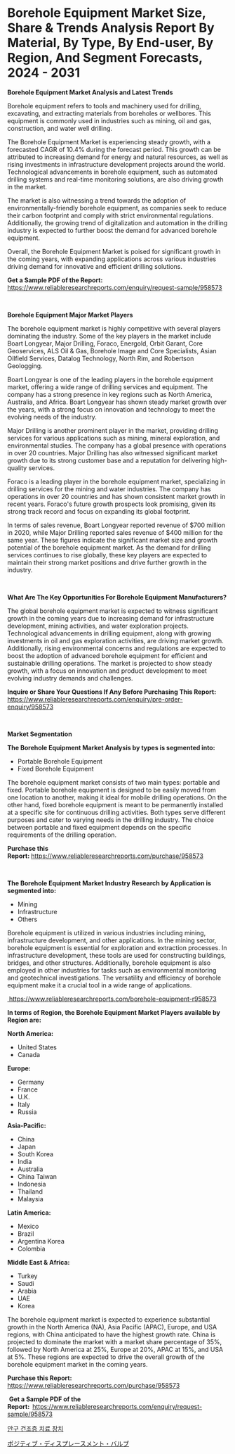 <p><h1>Borehole Equipment Market Size, Share & Trends Analysis Report By Material, By Type, By End-user, By Region, And Segment Forecasts, 2024 - 2031</h1></p><p><strong>Borehole Equipment Market Analysis and Latest Trends</strong></p>
<p><p>Borehole equipment refers to tools and machinery used for drilling, excavating, and extracting materials from boreholes or wellbores. This equipment is commonly used in industries such as mining, oil and gas, construction, and water well drilling.</p><p>The Borehole Equipment Market is experiencing steady growth, with a forecasted CAGR of 10.4% during the forecast period. This growth can be attributed to increasing demand for energy and natural resources, as well as rising investments in infrastructure development projects around the world. Technological advancements in borehole equipment, such as automated drilling systems and real-time monitoring solutions, are also driving growth in the market.</p><p>The market is also witnessing a trend towards the adoption of environmentally-friendly borehole equipment, as companies seek to reduce their carbon footprint and comply with strict environmental regulations. Additionally, the growing trend of digitalization and automation in the drilling industry is expected to further boost the demand for advanced borehole equipment.</p><p>Overall, the Borehole Equipment Market is poised for significant growth in the coming years, with expanding applications across various industries driving demand for innovative and efficient drilling solutions.</p></p>
<p><strong>Get a Sample PDF of the Report:&nbsp;</strong> <a href="https://www.reliableresearchreports.com/enquiry/request-sample/958573">https://www.reliableresearchreports.com/enquiry/request-sample/958573</a></p>
<p>&nbsp;</p>
<p><strong>Borehole Equipment Major Market Players</strong></p>
<p><p>The borehole equipment market is highly competitive with several players dominating the industry. Some of the key players in the market include Boart Longyear, Major Drilling, Foraco, Energold, Orbit Garant, Core Geoservices, ALS Oil & Gas, Borehole Image and Core Specialists, Asian Oilfield Services, Datalog Technology, North Rim, and Robertson Geologging.</p><p>Boart Longyear is one of the leading players in the borehole equipment market, offering a wide range of drilling services and equipment. The company has a strong presence in key regions such as North America, Australia, and Africa. Boart Longyear has shown steady market growth over the years, with a strong focus on innovation and technology to meet the evolving needs of the industry.</p><p>Major Drilling is another prominent player in the market, providing drilling services for various applications such as mining, mineral exploration, and environmental studies. The company has a global presence with operations in over 20 countries. Major Drilling has also witnessed significant market growth due to its strong customer base and a reputation for delivering high-quality services.</p><p>Foraco is a leading player in the borehole equipment market, specializing in drilling services for the mining and water industries. The company has operations in over 20 countries and has shown consistent market growth in recent years. Foraco's future growth prospects look promising, given its strong track record and focus on expanding its global footprint.</p><p>In terms of sales revenue, Boart Longyear reported revenue of $700 million in 2020, while Major Drilling reported sales revenue of $400 million for the same year. These figures indicate the significant market size and growth potential of the borehole equipment market. As the demand for drilling services continues to rise globally, these key players are expected to maintain their strong market positions and drive further growth in the industry.</p></p>
<p>&nbsp;</p>
<p><strong>What Are The Key Opportunities For Borehole Equipment Manufacturers?</strong></p>
<p><p>The global borehole equipment market is expected to witness significant growth in the coming years due to increasing demand for infrastructure development, mining activities, and water exploration projects. Technological advancements in drilling equipment, along with growing investments in oil and gas exploration activities, are driving market growth. Additionally, rising environmental concerns and regulations are expected to boost the adoption of advanced borehole equipment for efficient and sustainable drilling operations. The market is projected to show steady growth, with a focus on innovation and product development to meet evolving industry demands and challenges.</p></p>
<p><strong>Inquire or Share Your Questions If Any Before Purchasing This Report:</strong> <a href="https://www.reliableresearchreports.com/enquiry/pre-order-enquiry/958573">https://www.reliableresearchreports.com/enquiry/pre-order-enquiry/958573</a></p>
<p>&nbsp;</p>
<p><strong>Market Segmentation</strong></p>
<p><strong>The Borehole Equipment Market Analysis by types is segmented into:</strong></p>
<p><ul><li>Portable Borehole Equipment</li><li>Fixed Borehole Equipment</li></ul></p>
<p><p>The borehole equipment market consists of two main types: portable and fixed. Portable borehole equipment is designed to be easily moved from one location to another, making it ideal for mobile drilling operations. On the other hand, fixed borehole equipment is meant to be permanently installed at a specific site for continuous drilling activities. Both types serve different purposes and cater to varying needs in the drilling industry. The choice between portable and fixed equipment depends on the specific requirements of the drilling operation.</p></p>
<p><strong>Purchase this Report:&nbsp;</strong><a href="https://www.reliableresearchreports.com/purchase/958573">https://www.reliableresearchreports.com/purchase/958573</a></p>
<p>&nbsp;</p>
<p><strong>The Borehole Equipment Market Industry Research by Application is segmented into:</strong></p>
<p><ul><li>Mining</li><li>Infrastructure</li><li>Others</li></ul></p>
<p><p>Borehole equipment is utilized in various industries including mining, infrastructure development, and other applications. In the mining sector, borehole equipment is essential for exploration and extraction processes. In infrastructure development, these tools are used for constructing buildings, bridges, and other structures. Additionally, borehole equipment is also employed in other industries for tasks such as environmental monitoring and geotechnical investigations. The versatility and efficiency of borehole equipment make it a crucial tool in a wide range of applications.</p></p>
<p><a href="https://www.reliableresearchreports.com/borehole-equipment-r958573">&nbsp;https://www.reliableresearchreports.com/borehole-equipment-r958573</a></p>
<p><strong>In terms of Region, the Borehole Equipment Market Players available by Region are:</strong></p>
<p>
    <p> <strong> North America: </strong>
        <ul>
            <li>United States</li>
            <li>Canada</li>
        </ul>
        </p> 
    <p> <strong> Europe: </strong>
        <ul>
            <li>Germany</li>
            <li>France</li>
            <li>U.K.</li>
            <li>Italy</li>
            <li>Russia</li>
        </ul>
        </p> 
    <p> <strong> Asia-Pacific: </strong>
        <ul>
            <li>China</li>
            <li>Japan</li>
            <li>South Korea</li>
            <li>India</li>
            <li>Australia</li>
            <li>China Taiwan</li>
            <li>Indonesia</li>
            <li>Thailand</li>
            <li>Malaysia</li>
        </ul>
        </p> 
    <p> <strong> Latin America: </strong>
        <ul>
            <li>Mexico</li>
            <li>Brazil</li>
            <li>Argentina Korea</li>
            <li>Colombia</li>
        </ul>
        </p> 
    <p> <strong> Middle East & Africa: </strong>
        <ul>
            <li>Turkey</li>
            <li>Saudi</li>
            <li>Arabia</li>
            <li>UAE</li>
            <li>Korea</li>
        </ul>
    </p>
    </p>
<p><p>The borehole equipment market is expected to experience substantial growth in the North America (NA), Asia Pacific (APAC), Europe, and USA regions, with China anticipated to have the highest growth rate. China is projected to dominate the market with a market share percentage of 35%, followed by North America at 25%, Europe at 20%, APAC at 15%, and USA at 5%. These regions are expected to drive the overall growth of the borehole equipment market in the coming years.</p></p>
<p><strong>Purchase this Report: </strong><a href="https://www.reliableresearchreports.com/purchase/958573">https://www.reliableresearchreports.com/purchase/958573</a></p>
<p>&nbsp;<strong>Get a Sample PDF of the Report:&nbsp;&nbsp;</strong><a href="https://www.reliableresearchreports.com/enquiry/request-sample/958573">https://www.reliableresearchreports.com/enquiry/request-sample/958573</a></p>
<p><strong></strong></p>
<p><p><a href="https://medium.com/@allisonkreiger/%EA%B1%B4%EC%A1%B0%ED%95%9C-%EB%88%88-%EC%B9%98%EB%A3%8C-%EA%B8%B0%EA%B8%B0-%EC%8B%9C%EC%9E%A5-%EC%A0%84%EB%A7%9D-%EC%82%B0%EC%97%85-%EA%B0%9C%EC%9A%94-%EB%B0%8F-%EC%98%88%EC%B8%A1-2024%EB%85%84%EB%B6%80%ED%84%B0-2031%EB%85%84%EA%B9%8C%EC%A7%80-af8ff634ea26">안구 건조증 치료 장치</a></p><p><a href="https://medium.com/@bertramveum2023/%E3%83%9D%E3%82%B8%E3%83%86%E3%82%A3%E3%83%96%E3%83%87%E3%82%A3%E3%82%B9%E3%83%97%E3%83%AC%E3%82%A4%E3%82%B9%E3%83%A1%E3%83%B3%E3%83%88%E3%83%90%E3%83%AB%E3%83%96%E5%B8%82%E5%A0%B4%E3%81%AE%E3%83%A1%E3%83%88%E3%83%AA%E3%82%AF%E3%82%B9%E3%81%AE%E8%A7%A3%E8%AA%AD-%E5%B8%82%E5%A0%B4%E3%82%B7%E3%82%A7%E3%82%A2-%E3%83%88%E3%83%AC%E3%83%B3%E3%83%89-%E6%88%90%E9%95%B7%E3%83%91%E3%82%BF%E3%83%BC%E3%83%B3-07eac4d1a9e8">ポジティブ・ディスプレースメント・バルブ</a></p></p>